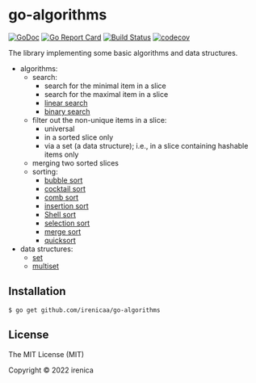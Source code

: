# go-algorithms

[![GoDoc](https://godoc.org/github.com/irenicaa/go-algorithms?status.svg)](https://godoc.org/github.com/irenicaa/go-algorithms)
[![Go Report Card](https://goreportcard.com/badge/github.com/irenicaa/go-algorithms)](https://goreportcard.com/report/github.com/irenicaa/go-algorithms)
[![Build Status](https://app.travis-ci.com/irenicaa/go-algorithms.svg?branch=master)](https://app.travis-ci.com/irenicaa/go-algorithms)
[![codecov](https://codecov.io/gh/irenicaa/go-algorithms/branch/master/graph/badge.svg)](https://codecov.io/gh/irenicaa/go-algorithms)

The library implementing some basic algorithms and data structures.

- algorithms:
  - search:
    - search for the minimal item in a slice
    - search for the maximal item in a slice
    - [linear search](https://en.wikipedia.org/wiki/Linear_search)
    - [binary search](https://en.wikipedia.org/wiki/Binary_search_algorithm)
  - filter out the non-unique items in a slice:
    - universal
    - in a sorted slice only
    - via a set (a data structure); i.e., in a slice containing hashable items only
  - merging two sorted slices
  - sorting:
    - [bubble sort](https://en.wikipedia.org/wiki/Bubble_sort)
    - [cocktail sort](https://en.wikipedia.org/wiki/Cocktail_shaker_sort)
    - [comb sort](https://en.wikipedia.org/wiki/Comb_sort)
    - [insertion sort](https://en.wikipedia.org/wiki/Insertion_sort)
    - [Shell sort](https://en.wikipedia.org/wiki/Shellsort)
    - [selection sort](https://en.wikipedia.org/wiki/Selection_sort)
    - [merge sort](https://en.wikipedia.org/wiki/Merge_sort)
    - [quicksort](https://en.wikipedia.org/wiki/Quicksort)
- data structures:
  - [set](<https://en.wikipedia.org/wiki/Set_(abstract_data_type)>)
  - [multiset](<https://en.wikipedia.org/wiki/Set_(abstract_data_type)#Multiset>)

## Installation

```
$ go get github.com/irenicaa/go-algorithms
```

## License

The MIT License (MIT)

Copyright &copy; 2022 irenica
